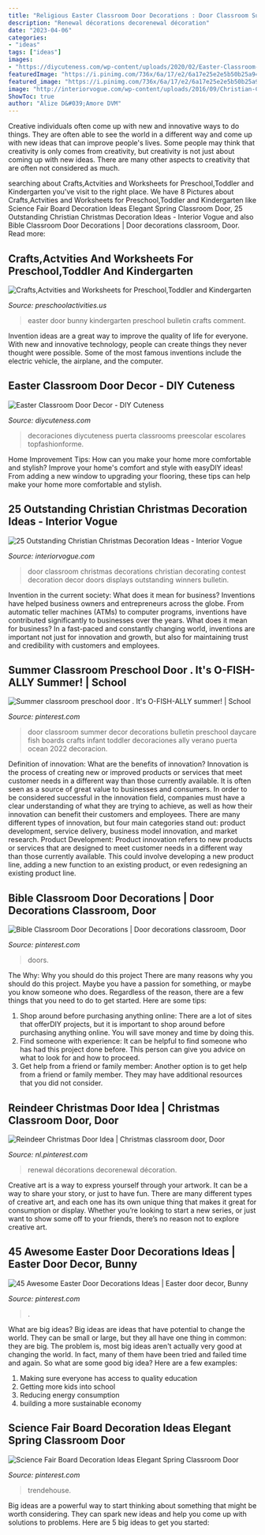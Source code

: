 ```yaml
---
title: "Religious Easter Classroom Door Decorations : Door Classroom Summer Decor Decorations Bulletin Preschool Daycare Fish Boards Crafts Infant Toddler Decoraciones Ally Verano Puerta Ocean 2022 Decoracion"
description: "Renewal décorations decorenewal décoration"
date: "2023-04-06"
categories:
- "ideas"
tags: ["ideas"]
images:
- "https://diycuteness.com/wp-content/uploads/2020/02/Easter-Classroom-Door-Decor.jpg"
featuredImage: "https://i.pinimg.com/736x/6a/17/e2/6a17e25e2e5b50b25a94b6444fd25aa2.jpg"
featured_image: "https://i.pinimg.com/736x/6a/17/e2/6a17e25e2e5b50b25a94b6444fd25aa2.jpg"
image: "http://interiorvogue.com/wp-content/uploads/2016/09/Christian-Christmas-Classroom-Door-Decorations.jpg"
ShowToc: true
author: "Alize D&#039;Amore DVM"
---
```



Creative individuals often come up with new and innovative ways to do things. They are often able to see the world in a different way and come up with new ideas that can improve people's lives. Some people may think that creativity is only comes from creativity, but creativity is not just about coming up with new ideas. There are many other aspects to creativity that are often not considered as much.

	

		
searching about Crafts,Actvities and Worksheets for Preschool,Toddler and Kindergarten you've visit to the right place. We have 8 Pictures about Crafts,Actvities and Worksheets for Preschool,Toddler and Kindergarten like Science Fair Board Decoration Ideas Elegant Spring Classroom Door, 25 Outstanding Christian Christmas Decoration Ideas - Interior Vogue and also Bible Classroom Door Decorations | Door decorations classroom, Door. Read more:
		
    
## Crafts,Actvities And Worksheets For Preschool,Toddler And Kindergarten

<img loading=lazy src="http://www.preschoolactivities.us/wp-content/uploads/2015/02/Easter-Bunny-door-1.jpg" onerror="this.onerror=null;this.src='https://tse2.mm.bing.net/th?id=OIP.bNNhXWf_SUPB87PmvNMelwHaJ6&amp;pid=15.1';" alt="Crafts,Actvities and Worksheets for Preschool,Toddler and Kindergarten">

_Source: preschoolactivities.us_

>easter door bunny kindergarten preschool bulletin crafts comment. 

	

Invention ideas are a great way to improve the quality of life for everyone. With new and innovative technology, people can create things they never thought were possible. Some of the most famous inventions include the electric vehicle, the airplane, and the computer.

    
## Easter Classroom Door Decor - DIY Cuteness

<img loading=lazy src="https://diycuteness.com/wp-content/uploads/2020/02/Easter-Classroom-Door-Decor.jpg" onerror="this.onerror=null;this.src='https://tse3.mm.bing.net/th?id=OIP.bXM4Xq3GOpVMfVvRmcQtIAHaJ4&amp;pid=15.1';" alt="Easter Classroom Door Decor - DIY Cuteness">

_Source: diycuteness.com_

>decoraciones diycuteness puerta classrooms preescolar escolares topfashionforme. 

	

Home Improvement Tips: How can you make your home more comfortable and stylish?
Improve your home's comfort and style with easyDIY ideas! From adding a new window to upgrading your flooring, these tips can help make your home more comfortable and stylish.

    
## 25 Outstanding Christian Christmas Decoration Ideas - Interior Vogue

<img loading=lazy src="http://interiorvogue.com/wp-content/uploads/2016/09/Christian-Christmas-Classroom-Door-Decorations.jpg" onerror="this.onerror=null;this.src='https://tse3.mm.bing.net/th?id=OIP.wRPSqrKeXL5ZjWoOG-jhigHaJ6&amp;pid=15.1';" alt="25 Outstanding Christian Christmas Decoration Ideas - Interior Vogue">

_Source: interiorvogue.com_

>door classroom christmas decorations christian decorating contest decoration decor doors displays outstanding winners bulletin. 

	

Invention in the current society: What does it mean for business?
Inventions have helped business owners and entrepreneurs across the globe. From automatic teller machines (ATMs) to computer programs, inventions have contributed significantly to businesses over the years. What does it mean for business? In a fast-paced and constantly changing world, inventions are important not just for innovation and growth, but also for maintaining trust and credibility with customers and employees.

    
## Summer Classroom Preschool Door . It&#039;s O-FISH-ALLY Summer! | School

<img loading=lazy src="https://i.pinimg.com/736x/8b/7e/61/8b7e6111f78bb6f0f9db9e51186ee325.jpg" onerror="this.onerror=null;this.src='https://tse1.mm.bing.net/th?id=OIP.10a159P-sdutMyVIPjZ3RwHaJQ&amp;pid=15.1';" alt="Summer classroom preschool door . It&#039;s O-FISH-ALLY summer! | School">

_Source: pinterest.com_

>door classroom summer decor decorations bulletin preschool daycare fish boards crafts infant toddler decoraciones ally verano puerta ocean 2022 decoracion. 

	

Definition of innovation: What are the benefits of innovation?
Innovation is the process of creating new or improved products or services that meet customer needs in a different way than those currently available. It is often seen as a source of great value to businesses and consumers. In order to be considered successful in the innovation field, companies must have a clear understanding of what they are trying to achieve, as well as how their innovation can benefit their customers and employees. There are many different types of innovation, but four main categories stand out: product development, service delivery, business model innovation, and market research. Product Development: Product innovation refers to new products or services that are designed to meet customer needs in a different way than those currently available. This could involve developing a new product line, adding a new function to an existing product, or even redesigning an existing product line.

    
## Bible Classroom Door Decorations | Door Decorations Classroom, Door

<img loading=lazy src="http://i.pinimg.com/1200x/ae/8d/13/ae8d133e10e892bd153a31d536822b48.jpg" onerror="this.onerror=null;this.src='https://tse3.mm.bing.net/th?id=OIP.nKS6X94NQh5ltUabwneYFwHaM7&amp;pid=15.1';" alt="Bible Classroom Door Decorations | Door decorations classroom, Door">

_Source: pinterest.com_

>doors. 

	

The Why: Why you should do this project
There are many reasons why you should do this project. Maybe you have a passion for something, or maybe you know someone who does. Regardless of the reason, there are a few things that you need to do to get started. Here are some tips:
1. Shop around before purchasing anything online: There are a lot of sites that offerDIY projects, but it is important to shop around before purchasing anything online. You will save money and time by doing this.
2. Find someone with experience: It can be helpful to find someone who has had this project done before. This person can give you advice on what to look for and how to proceed.
3. Get help from a friend or family member: Another option is to get help from a friend or family member. They may have additional resources that you did not consider.

    
## Reindeer Christmas Door Idea | Christmas Classroom Door, Door

<img loading=lazy src="https://i.pinimg.com/originals/45/aa/dd/45aadd7f69d4324c940ab78bcd7fe02f.jpg" onerror="this.onerror=null;this.src='https://tse4.mm.bing.net/th?id=OIP.-RIH4LMZMIgl-GQqJYW9IQHaJ4&amp;pid=15.1';" alt="Reindeer Christmas Door Idea | Christmas classroom door, Door">

_Source: nl.pinterest.com_

>renewal décorations decorenewal décoration. 

	

Creative art is a way to express yourself through your artwork. It can be a way to share your story, or just to have fun. There are many different types of creative art, and each one has its own unique thing that makes it great for consumption or display. Whether you’re looking to start a new series, or just want to show some off to your friends, there’s no reason not to explore creative art.

    
## 45 Awesome Easter Door Decorations Ideas | Easter Door Decor, Bunny

<img loading=lazy src="https://i.pinimg.com/736x/6a/17/e2/6a17e25e2e5b50b25a94b6444fd25aa2.jpg" onerror="this.onerror=null;this.src='https://tse4.mm.bing.net/th?id=OIP.k-Sz-A-o5o9bB1O4CPf3lwHaJ4&amp;pid=15.1';" alt="45 Awesome Easter Door Decorations Ideas | Easter door decor, Bunny">

_Source: pinterest.com_

>. 

	

What are big ideas?
Big ideas are ideas that have potential to change the world. They can be small or large, but they all have one thing in common: they are big. The problem is, most big ideas aren't actually very good at changing the world. In fact, many of them have been tried and failed time and again. So what are some good big idea? Here are a few examples: 
1. Making sure everyone has access to quality education 
2. Getting more kids into school 
3. Reducing energy consumption 
4. building a more sustainable economy 

    
## Science Fair Board Decoration Ideas Elegant Spring Classroom Door

<img loading=lazy src="https://i.pinimg.com/736x/83/86/a6/8386a6905aa0cc7cbfc537280d8560b3.jpg" onerror="this.onerror=null;this.src='https://tse3.mm.bing.net/th?id=OIP.cbG5bktdYOqRIwEsO3l3-QHaNH&amp;pid=15.1';" alt="Science Fair Board Decoration Ideas Elegant Spring Classroom Door">

_Source: pinterest.com_

>trendehouse. 

	

Big ideas are a powerful way to start thinking about something that might be worth considering. They can spark new ideas and help you come up with solutions to problems. Here are 5 big ideas to get you started: 

